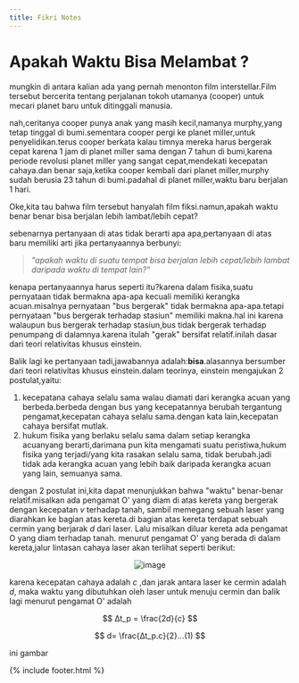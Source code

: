 ```yaml
---
title: Fikri Notes
--- 
```


# Apakah Waktu Bisa Melambat ?

mungkin di antara kalian ada yang pernah menonton film interstellar.Film tersebut bercerita tentang perjalanan tokoh utamanya (cooper) untuk mecari planet baru untuk ditinggali manusia.

nah,ceritanya cooper punya anak yang masih kecil,namanya murphy,yang tetap tinggal di bumi.sementara cooper pergi ke planet miller,untuk penyelidikan.terus cooper berkata kalau timnya mereka harus bergerak cepat karena 1 jam di planet miller sama dengan 7 tahun di bumi,karena periode revolusi planet miller yang sangat cepat,mendekati kecepatan cahaya.dan benar saja,ketika cooper kembali dari planet miller,murphy sudah berusia 23 tahun di bumi.padahal di planet miller,waktu baru berjalan 1 hari.

Oke,kita tau bahwa film tersebut hanyalah film fiksi.namun,apakah waktu benar benar bisa berjalan lebih lambat/lebih cepat?

sebenarnya pertanyaan di atas tidak berarti apa apa,pertanyaan di atas baru memiliki arti jika pertanyaannya berbunyi: 

> _"apakah waktu di suatu tempat bisa berjalan lebih cepat/lebih lambat daripada waktu di tempat lain?"_

kenapa pertanyaannya harus seperti itu?karena dalam fisika,suatu pernyataan tidak bermakna apa-apa kecuali memiliki kerangka acuan.misalnya pernyataan "bus bergerak" tidak bermakna apa-apa.tetapi pernyataan "bus bergerak terhadap stasiun" memiliki makna.hal ini karena walaupun bus bergerak terhadap stasiun,bus tidak bergerak terhadap penumpang di dalamnya.karena itulah "gerak" bersifat relatif.inilah dasar dari teori relativitas khusus einstein.

Balik lagi ke pertanyaan tadi,jawabannya adalah:**bisa**.alasannya bersumber dari teori relativitas khusus einstein.dalam teorinya, einstein mengajukan 2 postulat,yaitu:
1. kecepatana cahaya selalu sama walau diamati dari kerangka acuan yang berbeda.berbeda dengan bus yang kecepatannya berubah tergantung pengamat,kecepatan cahaya selalu sama.dengan kata lain,kecepatan cahaya bersifat mutlak.
2. hukum fisika yang berlaku selalu sama dalam setiap kerangka acuanyang berarti,darimana pun kita mengamati suatu peristiwa,hukum fisika yang terjadi/yang kita rasakan selalu sama, tidak berubah.jadi tidak ada kerangka acuan yang lebih baik daripada kerangka acuan yang lain, semuanya sama.

dengan 2 postulat ini,kita dapat menunjukkan bahwa "waktu" benar-benar relatif.misalkan ada pengamat O' yang diam di atas kereta yang bergerak dengan kecepatan $v$ terhadap tanah, sambil memegang sebuah laser yang diarahkan ke bagian atas kereta.di bagian atas kereta terdapat sebuah cermin yang berjarak $d$ dari laser. Lalu misalkan diluar kereta ada pengamat O yang diam terhadap tanah. menurut pengamat O' yang berada di dalam kereta,jalur lintasan cahaya laser akan terlihat seperti berikut:

<div align="center">

<img src="https://fikrinotes.netlify.app/rel1.JPG" alt="image"/>

</div>

karena kecepatan cahaya adalah $c$ ,dan jarak antara laser ke cermin adalah $d$, maka waktu yang dibutuhkan oleh laser untuk menuju cermin dan balik lagi menurut pengamat O' adalah 

$$
∆t_p = \frac{2d}{c}
$$


$$
d= \frac{∆t_p.c}{2}...(1)
$$

<figcaption>
ini gambar
</figcaption>

{% include footer.html %}
